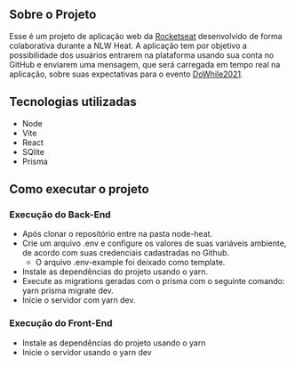 ## Sobre o Projeto

Esse é um projeto de aplicação web da [Rocketseat](https://www.rocketseat.com.br/) desenvolvido de forma colaborativa durante a NLW Heat. A aplicação tem por objetivo a possibilidade dos usuários entrarem na plataforma usando sua conta no GitHub e enviarem uma mensagem, que será carregada em tempo real na aplicação, sobre suas expectativas para o evento [DoWhile2021](https://dowhile.io/inscricao). 

## Tecnologias utilizadas

- Node
- Vite
- React
- SQlite
- Prisma

## Como executar o projeto

### Execução do Back-End

- Após clonar o repositório entre na pasta node-heat.
- Crie um arquivo .env e configure os valores de suas variáveis ambiente, de acordo com suas credenciais cadastradas no Github.
    - O arquivo .env-example foi deixado como template.
- Instale as dependências do projeto usando o yarn.
- Execute as migrations geradas com o prisma com o seguinte comando: yarn prisma migrate dev.
- Inicie o servidor com yarn dev.

### Execução do Front-End

- Instale as dependências do projeto usando o yarn
- Inicie o servidor usando o yarn dev
